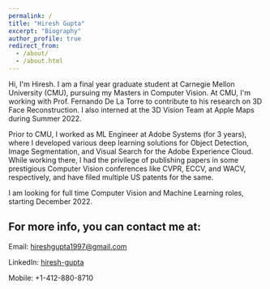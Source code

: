 ```yaml
---
permalink: /
title: "Hiresh Gupta"
excerpt: "Biography"
author_profile: true
redirect_from: 
  - /about/
  - /about.html
---
```


Hi, I'm Hiresh. I am a final year graduate student at Carnegie Mellon University (CMU), pursuing my Masters in Computer Vision. At CMU, I'm working with Prof. Fernando De La Torre to contribute to his research on 3D Face Reconstruction. I also interned at the 3D Vision Team at Apple Maps during Summer 2022.

Prior to CMU, I worked as ML Engineer at Adobe Systems (for 3 years), where I developed various deep learning solutions for Object Detection, Image Segmentation, and Visual Search for the Adobe Experience Cloud. While working there, I had the privilege of publishing papers in some prestigious Computer Vision conferences like CVPR, ECCV, and WACV, respectively, and have filed multiple US patents for the same. 

I am looking for full time Computer Vision and Machine Learning roles, starting December 2022.

For more info, you can contact me at:
-
Email: hireshgupta1997@gmail.com

LinkedIn: [hiresh-gupta](https://www.linkedin.com/in/hiresh-gupta-027bb8b0/)

Mobile: +1-412-880-8710


